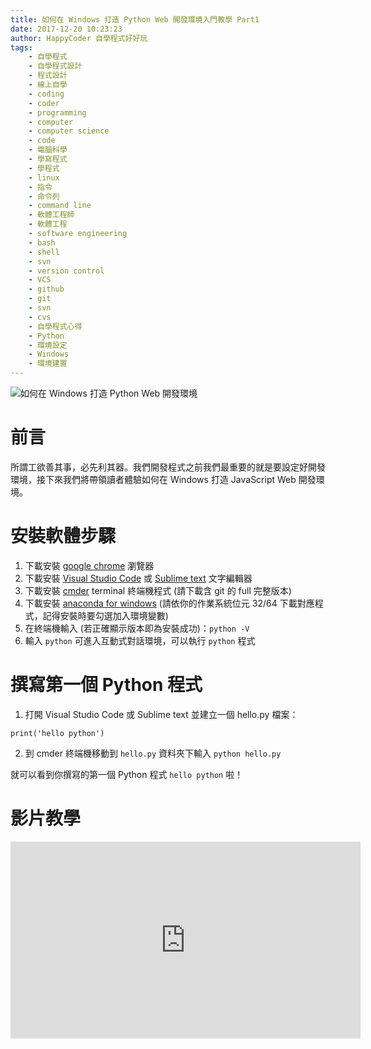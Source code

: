 ```yaml
---
title: 如何在 Windows 打造 Python Web 開發環境入門教學 Part1
date: 2017-12-20 10:23:23
author: HappyCoder 自學程式好好玩
tags: 
    - 自學程式
    - 自學程式設計
    - 程式設計
    - 線上自學
    - coding
    - coder
    - programming
    - computer
    - computer science
    - code
    - 電腦科學
    - 學寫程式
    - 學程式
    - linux
    - 指令
    - 命令列
    - command line
    - 軟體工程師
    - 軟體工程
    - software engineering
    - bash
    - shell
    - svn
    - version control
    - VCS
    - github
    - git
    - svn
    - cvs
    - 自學程式心得
    - Python
    - 環境設定
    - Windows
    - 環境建置
---
```


![如何在 Windows 打造 Python Web 開發環境](/images/python101/python-logo.png)

# 前言
所謂工欲善其事，必先利其器。我們開發程式之前我們最重要的就是要設定好開發環境，接下來我們將帶領讀者體驗如何在 Windows 打造 JavaScript Web 開發環境。

# 安裝軟體步驟
1. 下載安裝 [google chrome](https://www.google.com.tw/chrome/browser/desktop/index.html) 瀏覽器
2. 下載安裝 [Visual Studio Code](https://code.visualstudio.com/) 或 [Sublime text](https://www.sublimetext.com/) 文字編輯器
3. 下載安裝 [cmder](http://cmder.net/) terminal 終端機程式 (請下載含 git 的 full 完整版本)
4. 下載安裝 [anaconda for windows](https://www.anaconda.com/download/) (請依你的作業系統位元 32/64 下載對應程式，記得安裝時要勾選加入環境變數)
5. 在終端機輸入 (若正確顯示版本即為安裝成功)：`python -V`
6. 輸入 `python` 可進入互動式對話環境，可以執行 `python` 程式  

# 撰寫第一個 Python 程式
1. 打開 Visual Studio Code 或 Sublime text 並建立一個 hello.py 檔案：

```
print('hello python')
```

2. 到 cmder 終端機移動到 `hello.py` 資料夾下輸入 `python hello.py`

就可以看到你撰寫的第一個 Python 程式 `hello python` 啦！

# 影片教學
<div class="video-container">
    <iframe width="560" height="315" src="https://www.youtube.com/embed/FQw0S7-WShE" frameborder="0" gesture="media" allow="encrypted-media" allowfullscreen></iframe>
</div>

